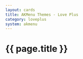 ```yaml
---
layout: cards
title: AKMenu Themes - Love Plus
category: loveplus
system: akmenu
---
```


# {{ page.title }}